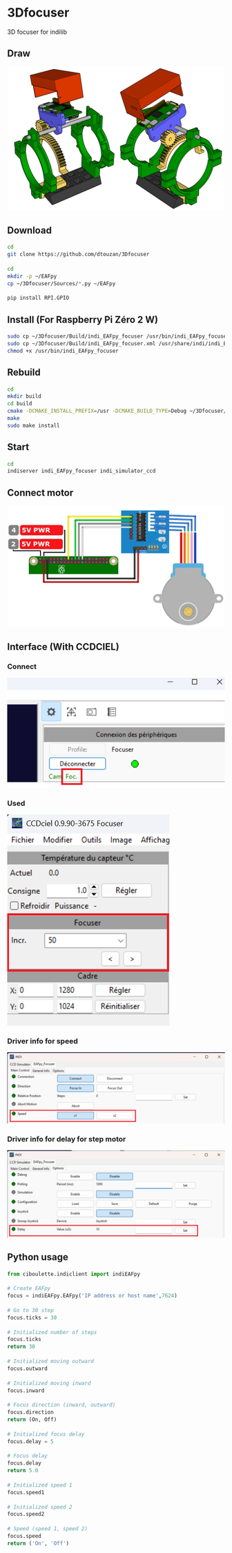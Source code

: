 # 3Dfocuser
3D focuser for indilib

## Draw
<img src="draw.png">

## Download
```sh
cd
git clone https://github.com/dtouzan/3Dfocuser

cd
mkdir -p ~/EAFpy
cp ~/3Dfocuser/Sources/*.py ~/EAFpy

pip install RPI.GPIO
```

## Install (For Raspberry Pi Zéro 2 W)
```sh
sudo cp ~/3Dfocuser/Build/indi_EAFpy_focuser /usr/bin/indi_EAFpy_focuser
sudo cp ~/3Dfocuser/Build/indi_EAFpy_focuser.xml /usr/share/indi/indi_EAFpy_focuser.xml
chmod +x /usr/bin/indi_EAFpy_focuser
```

## Rebuild 

```sh
cd
mkdir build
cd build
cmake -DCMAKE_INSTALL_PREFIX=/usr -DCMAKE_BUILD_TYPE=Debug ~/3Dfocuser/Sources
make
sudo make install
```

## Start 
```sh
cd
indiserver indi_EAFpy_focuser indi_simulator_ccd
```

## Connect motor
<img src="connect_motor.png">

## Interface (With CCDCIEL)
### Connect
<img src="connect.png">

### Used
<img src="ticks.png">

### Driver info for speed
<img src="speed.png">

### Driver info for delay for step motor
<img src="delay.png">

## Python usage
```python
from ciboulette.indiclient import indiEAFpy

# Create EAFpy
focus = indiEAFpy.EAFpy('IP address or host name',7624)

# Go to 30 step
focus.ticks = 30

# Initialized number of steps
focus.ticks
return 30

# Initialized moving outward
focus.outward

# Initialized moving inward
focus.inward

# Focus direction (inward, outward)
focus.direction
return (On, Off)

# Initialized focus delay
focus.delay = 5

# Focus delay
focus.delay
return 5.0

# Initialized speed 1
focus.speed1

# Initialized speed 2
focus.speed2

# Speed (speed 1, speed 2)
focus.speed
return ('On', 'Off')
```
